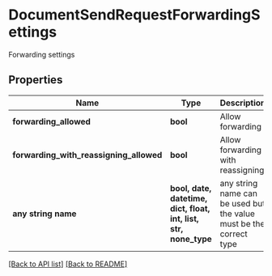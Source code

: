 # DocumentSendRequestForwardingSettings

Forwarding settings

## Properties
Name | Type | Description | Notes
------------ | ------------- | ------------- | -------------
**forwarding_allowed** | **bool** | Allow forwarding | [optional] 
**forwarding_with_reassigning_allowed** | **bool** | Allow forwarding with reassigning | [optional] 
**any string name** | **bool, date, datetime, dict, float, int, list, str, none_type** | any string name can be used but the value must be the correct type | [optional]

[[Back to API list]](../README.md#documentation-for-api-endpoints) [[Back to README]](../README.md)



